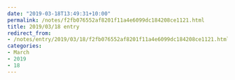 ```yaml
---
date: "2019-03-18T13:49:31+10:00"
permalink: /notes/f2fb076552af8201f11a4e6099dc184208ce1121.html
title: 2019/03/18 entry
redirect_from:
- /notes/entry/2019/03/18/f2fb076552af8201f11a4e6099dc184208ce1121.html
categories:
- March
- 2019
- 18
---
```

